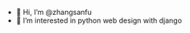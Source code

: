 - 👋 Hi, I’m @zhangsanfu
- 👀 I’m interested in python web design with django

<!---
zhangsanfu/zhangsanfu is a ✨ special ✨ repository because its `README.md` (this file) appears on your GitHub profile.
You can click the Preview link to take a look at your changes.
--->
